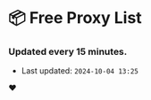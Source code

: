 # :package: Free Proxy List
### Updated every 15 minutes.

- Last updated: `2024-10-04 13:25`

:heart:
